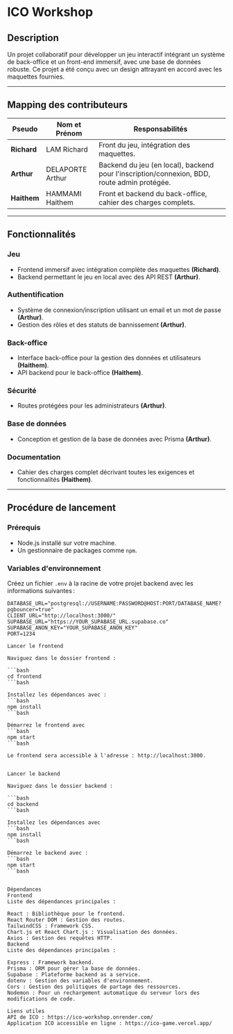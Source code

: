 # ICO Workshop

## Description
Un projet collaboratif pour développer un jeu interactif intégrant un système de back-office et un front-end immersif, avec une base de données robuste. Ce projet a été conçu avec un design attrayant en accord avec les maquettes fournies.

---

## Mapping des contributeurs

| Pseudo      | Nom et Prénom       | Responsabilités                                                                 |
|-------------|---------------------|--------------------------------------------------------------------------------|
| **Richard** | LAM Richard         | Front du jeu, intégration des maquettes.                                       |
| **Arthur**  | DELAPORTE Arthur    | Backend du jeu (en local), backend pour l'inscription/connexion, BDD, route admin protégée. |
| **Haithem** | HAMMAMI Haithem     | Front et backend du back-office, cahier des charges complets.                  |

---

## Fonctionnalités

### Jeu
- Frontend immersif avec intégration complète des maquettes **(Richard)**.
- Backend permettant le jeu en local avec des API REST **(Arthur)**.

### Authentification
- Système de connexion/inscription utilisant un email et un mot de passe **(Arthur)**.
- Gestion des rôles et des statuts de bannissement **(Arthur)**.

### Back-office
- Interface back-office pour la gestion des données et utilisateurs **(Haithem)**.
- API backend pour le back-office **(Haithem)**.

### Sécurité
- Routes protégées pour les administrateurs **(Arthur)**.

### Base de données
- Conception et gestion de la base de données avec Prisma **(Arthur)**.

### Documentation
- Cahier des charges complet décrivant toutes les exigences et fonctionnalités **(Haithem)**.

---

## Procédure de lancement

### Prérequis
- Node.js installé sur votre machine.
- Un gestionnaire de packages comme `npm`.

### Variables d'environnement
Créez un fichier `.env` à la racine de votre projet backend avec les informations suivantes :

```env
DATABASE_URL="postgresql://USERNAME:PASSWORD@HOST:PORT/DATABASE_NAME?pgbouncer=true"
CLIENT_URL="http://localhost:3000/"
SUPABASE_URL="https://YOUR_SUPABASE_URL.supabase.co"
SUPABASE_ANON_KEY="YOUR_SUPABASE_ANON_KEY"
PORT=1234

Lancer le frontend

Naviguez dans le dossier frontend :

```bash
cd frontend
```bash

Installez les dépendances avec :
```bash
npm install
```bash

Démarrez le frontend avec 
```bash
npm start
```bash

Le frontend sera accessible à l'adresse : http://localhost:3000.


Lancer le backend

Naviguez dans le dossier backend :

```bash
cd backend
```bash

Installez les dépendances avec 
```bash
npm install
```bash

Démarrez le backend avec :
```bash
npm start
```bash


Dépendances
Frontend
Liste des dépendances principales :

React : Bibliothèque pour le frontend.
React Router DOM : Gestion des routes.
TailwindCSS : Framework CSS.
Chart.js et React Chart.js : Visualisation des données.
Axios : Gestion des requêtes HTTP.
Backend
Liste des dépendances principales :

Express : Framework backend.
Prisma : ORM pour gérer la base de données.
Supabase : Plateforme backend as a service.
dotenv : Gestion des variables d'environnement.
Cors : Gestion des politiques de partage des ressources.
Nodemon : Pour un rechargement automatique du serveur lors des modifications de code.

Liens utiles
API de ICO : https://ico-workshop.onrender.com/
Application ICO accessible en ligne : https://ico-game.vercel.app/